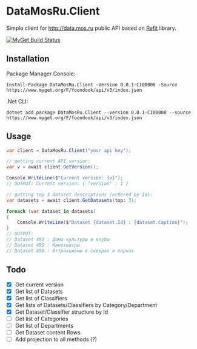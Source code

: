 # DataMosRu.Client

Simple client for http://data.mos.ru public API based on [Refit](https://github.com/paulcbetts/refit) library.

[![MyGet Build Status](https://www.myget.org/BuildSource/Badge/foondook?identifier=f0744b95-0367-4c75-a11e-8ee37ad3df1e)](https://www.myget.org/)

## Installation
Package Manager Console:
```
Install-Package DataMosRu.Client -Version 0.0.1-CI00008 -Source https://www.myget.org/F/foondook/api/v3/index.json
```
.Net CLI:
```
dotnet add package DataMosRu.Client --version 0.0.1-CI00008 --source https://www.myget.org/F/foondook/api/v3/index.json
```
## Usage

```csharp
var client = DataMosRu.Client("your api key");

// getting current API version:
var v = await client.GetVersion();

Console.WriteLine($"Current version: {v}");
// OUTPUT: Current version: { "version" : 1 }

// getting top 3 dataset descriptions (ordered by Id):
var datasets = await client.GetDatasets(top: 3);

foreach (var dataset in datasets)
{
    Console.WriteLine($"Dataset {dataset.Id} : {dataset.Caption}");
}
// OUTPUT:
// Dataset 493 : Дома культуры и клубы
// Dataset 495 : Кинотеатры
// Dataset 498 : Аттракционы в скверах и парках

```

## Todo
- [x] Get current version
- [x] Get list of Datasets
- [x] Get list of Classifiers
- [x] Get lists of Datasets/Classifiers by Category/Department
- [x] Get Dataset/Classifier structure by Id
- [ ] Get list of Categories
- [ ] Get list of Departments
- [ ] Get Dataset content Rows
- [ ] Add projection to all methods (?)